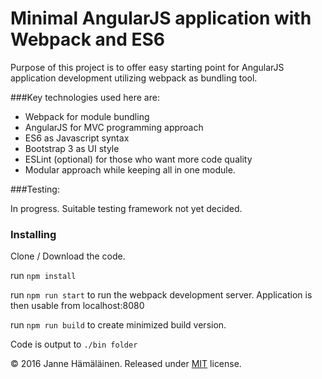 # Minimal AngularJS application with Webpack and ES6

Purpose of this project is to offer easy starting point for AngularJS application
development utilizing webpack as bundling tool.


###Key technologies used here are:

- Webpack for module bundling
- AngularJS for MVC programming approach
- ES6 as Javascript syntax
- Bootstrap 3 as UI style
- ESLint (optional) for those who want more code quality
- Modular approach while keeping all in one module.

###Testing:

In progress. Suitable testing framework not yet decided.

### Installing

Clone / Download the code.

run `npm install`


run `npm run start` to run the webpack development server. Application is then usable from localhost:8080


run `npm run build` to create minimized build version.


Code is output to `./bin folder`



&copy; 2016 Janne Hämäläinen. Released under [MIT](https://opensource.org/licenses/MIT) license.
